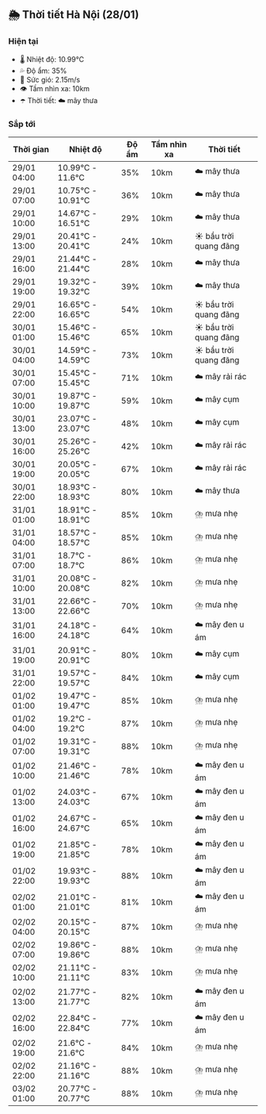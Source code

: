 ## 🌦️ Thời tiết Hà Nội (28/01)

### Hiện tại

- 🌡️ Nhiệt độ: 10.99℃
- 💦 Độ ẩm: 35%
- 💨 Sức gió: 2.15m/s
- 👁️ Tầm nhìn xa: 10km
- ☂️ Thời tiết: ☁️ mây thưa

### Sắp tới

| Thời gian | Nhiệt độ | Độ ẩm | Tầm nhìn xa | Thời tiết |
| --- | --- | --- | --- | --- |
| 29/01 04:00 | 10.99℃ - 11.6℃ | 35% | 10km | ☁️ mây thưa |
| 29/01 07:00 | 10.75℃ - 10.91℃ | 36% | 10km | ☁️ mây thưa |
| 29/01 10:00 | 14.67℃ - 16.51℃ | 29% | 10km | ☁️ mây thưa |
| 29/01 13:00 | 20.41℃ - 20.41℃ | 24% | 10km | ☀️ bầu trời quang đãng |
| 29/01 16:00 | 21.44℃ - 21.44℃ | 28% | 10km | ☁️ mây thưa |
| 29/01 19:00 | 19.32℃ - 19.32℃ | 39% | 10km | ☁️ mây thưa |
| 29/01 22:00 | 16.65℃ - 16.65℃ | 54% | 10km | ☀️ bầu trời quang đãng |
| 30/01 01:00 | 15.46℃ - 15.46℃ | 65% | 10km | ☀️ bầu trời quang đãng |
| 30/01 04:00 | 14.59℃ - 14.59℃ | 73% | 10km | ☀️ bầu trời quang đãng |
| 30/01 07:00 | 15.45℃ - 15.45℃ | 71% | 10km | ☁️ mây rải rác |
| 30/01 10:00 | 19.87℃ - 19.87℃ | 59% | 10km | ☁️ mây cụm |
| 30/01 13:00 | 23.07℃ - 23.07℃ | 48% | 10km | ☁️ mây cụm |
| 30/01 16:00 | 25.26℃ - 25.26℃ | 42% | 10km | ☁️ mây rải rác |
| 30/01 19:00 | 20.05℃ - 20.05℃ | 67% | 10km | ☁️ mây rải rác |
| 30/01 22:00 | 18.93℃ - 18.93℃ | 80% | 10km | ☁️ mây thưa |
| 31/01 01:00 | 18.91℃ - 18.91℃ | 85% | 10km | ⛈️ mưa nhẹ |
| 31/01 04:00 | 18.57℃ - 18.57℃ | 85% | 10km | ⛈️ mưa nhẹ |
| 31/01 07:00 | 18.7℃ - 18.7℃ | 86% | 10km | ⛈️ mưa nhẹ |
| 31/01 10:00 | 20.08℃ - 20.08℃ | 82% | 10km | ⛈️ mưa nhẹ |
| 31/01 13:00 | 22.66℃ - 22.66℃ | 70% | 10km | ⛈️ mưa nhẹ |
| 31/01 16:00 | 24.18℃ - 24.18℃ | 64% | 10km | ☁️ mây đen u ám |
| 31/01 19:00 | 20.91℃ - 20.91℃ | 80% | 10km | ☁️ mây cụm |
| 31/01 22:00 | 19.57℃ - 19.57℃ | 84% | 10km | ☁️ mây cụm |
| 01/02 01:00 | 19.47℃ - 19.47℃ | 85% | 10km | ⛈️ mưa nhẹ |
| 01/02 04:00 | 19.2℃ - 19.2℃ | 87% | 10km | ⛈️ mưa nhẹ |
| 01/02 07:00 | 19.31℃ - 19.31℃ | 88% | 10km | ⛈️ mưa nhẹ |
| 01/02 10:00 | 21.46℃ - 21.46℃ | 78% | 10km | ☁️ mây đen u ám |
| 01/02 13:00 | 24.03℃ - 24.03℃ | 67% | 10km | ☁️ mây đen u ám |
| 01/02 16:00 | 24.67℃ - 24.67℃ | 65% | 10km | ☁️ mây đen u ám |
| 01/02 19:00 | 21.85℃ - 21.85℃ | 78% | 10km | ☁️ mây đen u ám |
| 01/02 22:00 | 19.93℃ - 19.93℃ | 88% | 10km | ☁️ mây đen u ám |
| 02/02 01:00 | 21.01℃ - 21.01℃ | 81% | 10km | ☁️ mây đen u ám |
| 02/02 04:00 | 20.15℃ - 20.15℃ | 87% | 10km | ⛈️ mưa nhẹ |
| 02/02 07:00 | 19.86℃ - 19.86℃ | 88% | 10km | ⛈️ mưa nhẹ |
| 02/02 10:00 | 21.11℃ - 21.11℃ | 83% | 10km | ⛈️ mưa nhẹ |
| 02/02 13:00 | 21.77℃ - 21.77℃ | 82% | 10km | ☁️ mây đen u ám |
| 02/02 16:00 | 22.84℃ - 22.84℃ | 77% | 10km | ☁️ mây đen u ám |
| 02/02 19:00 | 21.6℃ - 21.6℃ | 84% | 10km | ⛈️ mưa nhẹ |
| 02/02 22:00 | 21.16℃ - 21.16℃ | 88% | 10km | ⛈️ mưa nhẹ |
| 03/02 01:00 | 20.77℃ - 20.77℃ | 88% | 10km | ⛈️ mưa nhẹ |
